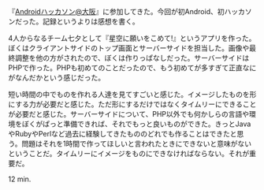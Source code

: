 『[Androidハッカソン@大阪](http://atnd.org/events/28658)』に参加してきた。今回が初Android、初ハッカソンだった。記録というよりは感想を書く。

4人からなるチーム七夕として『星空に願いをこめて!』というアプリを作った。ぼくはクライアントサイドのトップ画面とサーバーサイドを担当した。画像や最終調整を他の方がされたので、ぼくは作りっぱなしだった。サーバーサイドはPHPで作った。PHPも初めてのことだったので、もう初めてが多すぎて正直なにがなんだかという感じだった。

短い時間の中でものを作れる人達を見てすごいと感じた。イメージしたものを形にする力が必要だと感じた。ただ形にするだけではなくタイムリーにできることが必要だと感じた。サーバーサイドについて、PHP以外でも何かしらの言語や環境をぼくがぱっと準備できれば、それでもっと良いものができた。きっとJavaやRubyやPerlなど過去に経験してきたもののどれでも作ることはできたと思う。問題はそれを1時間で作ってほしいと言われたときにできないと意味がないということだ。タイムリーにイメージをものにできなければならない。それが重要だ。

12 min.
